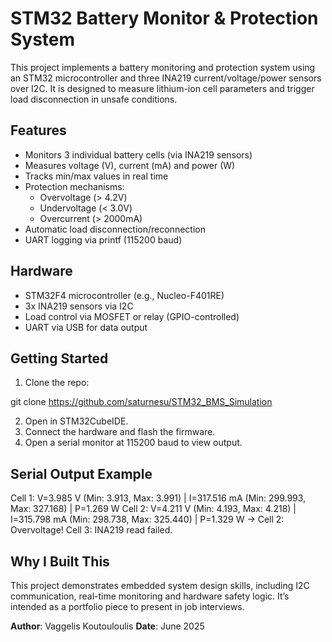 # STM32 Battery Monitor & Protection System

This project implements a battery monitoring and protection system using an STM32 microcontroller and three INA219 current/voltage/power sensors over I2C. It is designed to measure lithium-ion cell parameters and trigger load disconnection in unsafe conditions.

## Features

- Monitors 3 individual battery cells (via INA219 sensors)
- Measures voltage (V), current (mA) and power (W)
- Tracks min/max values in real time
- Protection mechanisms:
  - Overvoltage (> 4.2V)
  - Undervoltage (< 3.0V)
  - Overcurrent (> 2000mA)
- Automatic load disconnection/reconnection
- UART logging via printf (115200 baud)

## Hardware

- STM32F4 microcontroller (e.g., Nucleo-F401RE)
- 3x INA219 sensors via I2C
- Load control via MOSFET or relay (GPIO-controlled)
- UART via USB for data output

## Getting Started

1. Clone the repo:

  git clone https://github.com/saturnesu/STM32_BMS_Simulation

2. Open in STM32CubeIDE.
3. Connect the hardware and flash the firmware.
4. Open a serial monitor at 115200 baud to view output.

## Serial Output Example

Cell 1: V=3.985 V (Min: 3.913, Max: 3.991) | I=317.516 mA (Min: 299.993, Max: 327.168) | P=1.269 W
Cell 2: V=4.211 V (Min: 4.193, Max: 4.218) | I=315.798 mA (Min: 298.738, Max: 325.440) | P=1.329 W
→ Cell 2: Overvoltage!
Cell 3: INA219 read failed.

## Why I Built This

This project demonstrates embedded system design skills, including I2C communication, real-time monitoring and hardware safety logic. It’s intended as a portfolio piece to present in job interviews.

**Author**: Vaggelis Koutouloulis
**Date**: June 2025
